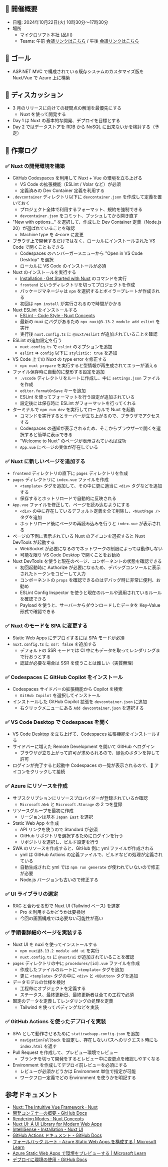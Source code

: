 ## 🚀 開催概要

- 日程: 2024年10月22日(火) 10時30分～17時30分
- 場所
  - マイクロソフト本社 (品川)
  - Teams: 午前 [会議リンクはこちら](https://teams.microsoft.com/l/meetup-join/19%3ameeting_NjAzMjFiYzctMTk5ZS00ZWZmLWJjYzEtOWU2ZWE0NzEzODRj%40thread.v2/0?context=%7b%22Tid%22%3a%2272f988bf-86f1-41af-91ab-2d7cd011db47%22%2c%22Oid%22%3a%2267f64f6a-9fe9-4603-bbfa-ce3ad1558762%22%7d) / 午後 [会議リンクはこちら](https://teams.microsoft.com/l/meetup-join/19%3ameeting_YzBhZGY4YWMtOWQ2Ni00ZTZiLTg5NjgtMmU3M2Y4Y2E1MTQz%40thread.v2/0?context=%7b%22Tid%22%3a%2272f988bf-86f1-41af-91ab-2d7cd011db47%22%2c%22Oid%22%3a%2267f64f6a-9fe9-4603-bbfa-ce3ad1558762%22%7d)

## 🎯️ ゴール

- ASP.NET MVC で構成されている既存システムのカスタマイズ版を Nuxt/Vue で Azure 上に構築

## 💭 ディスカッション

- 3 月のリリースに向けての疑問点の解消を最優先にする
  - Nuxt を使って開発する
- Day 1 は Nuxt の基本的な開発、デプロイを目標とする
- Day 2 ではデータストアを RDB から NoSQL に出来ないかを検討する（予定）

## 🔖 作業ログ

### ✅ Nuxt の開発環境を構築

- GitHub Codespaces を利用して Nuxt + Vue の環境を立ち上げる
  - VS Code の拡張機能（ESLint / Volar など）が必須
  - 定義済みの Dev Container 定義を利用する
- `.devcontainer` ディレクトリ以下に `devcontainer.json` を作成して定義を置いておく
  - プロジェクト全体で利用するフォーマット、規約を強制できる
  - `devcontainer.json` をコミット、プッシュしてから開き直す
- "New with options..." を選択して、作成した Dev Container 定義（Node.js 20）が選ばれていることを確認
  - Machine type を 4-core に変更
- ブラウザ上で開発するだけではなく、ローカルにインストールされた VS Code で開くこともできる
  - Codespaces のハンバーガーメニューから "Open in VS Code Desktop" を選択
  - ローカルに VS Code のインストールが必須
- Nuxt のインストールを実行する
  - [Installation · Get Started with Nuxt](https://nuxt.com/docs/getting-started/installation) のコマンドを実行
  - `frontend` というディレクトリを切ってプロジェクトを作成
  - パッケージマネージャは `npm` を選択するとボイラープレートが作成される
  - 初回は `npm install` が実行されるので時間がかかる
- Nuxt ESLint をインストールする
  - [ESLint - Code Style · Nuxt Concepts](https://nuxt.com/docs/guide/concepts/code-style#eslint)
  - 最新の nuxi にバグがあるため `npx nuxi@3.13.2 module add eslint` を実行
  - 実行後 `nuxt.config.ts` に `@nuxt/eslint` が追加されていることを確認
- ESLint の追加設定を行う
  - `nuxt.config.ts` で `eslint` のオプションを追加
  - `eslint` => `config` 以下に `stylistic: true` を追加
- VS Code 上での Nuxt の type error を修正する
  - `npx nuxt prepare` を実行すると型情報が再生成されてエラーが消える
- ファイル保存時に自動的に整形する設定を追加
  - `.vscode` ディレクトリをルートに作成し、中に `settings.json` ファイルを作成
  - `editor.formatOnSave` キーを追加
  - ESLint を使ってフォーマットを行う設定が追加されている
  - 設定後には保存時に ESLint がフォーマットを行ってくれる
- ターミナルで `npm run dev` を実行してローカルで Nuxt を起動
  - コマンドを実行するとサーバーが立ち上がるので、ブラウザでアクセスする
  - Codespaces の通知が表示されるため、そこからブラウザーで開くを選択すると簡単に表示できる
  - "Welcome to Nuxt" のページが表示されていれば成功
  - `App.vue` にページの実体が存在している

### ✅ Nuxt に新しいページを追加する

- `frontend` ディレクトリの直下に `pages` ディレクトリを作成
- `pages` ディレクトリに `index.vue` ファイルを作成
  - `<template>` タグを追加して、その中に更に適当に `<div>` タグなどを追加する
  - 保存するとホットリロードで自動的に反映される
- `App.vue` ファイルを修正して、ページを読み込むようにする
  - `<div>` の中に存在しているデフォルト定義を全て削除し、`<NuxtPage />` タグを追加
  - ホットリロード後にページの再読み込みを行うと `index.vue` が表示される
- ページの下側に表示されている Nuxt のアイコンを選択すると Nuxt DevTools が起動する
  - WebSocket が必要になるのでネットワークの制限によっては動作しない
  - 可能な限り VS Code Desktop で開くことをお勧め
- Nuxt DevTools を使うと現在のページ、コンポーネントの状態を確認できる
  - 初回起動時に Authorize が必要になるため、デバッグコンソールに表示されたトークンをコピーして入力
  - コンポーネントの `props` を確認できるのはデバッグ時に非常に便利、お勧め
  - ESLint Config Inspector を使うと現在のルールや適用されているルールを確認できる
  - Payload を使うと、サーバーからダウンロードしたデータを Key-Value 形式で確認できる

### ✅ Nuxt のモードを SPA に変更する

- Static Web Apps にデプロイするには SPA モードが必須
- `nuxt.config.ts` に `ssr: false` を追加する
  - デフォルトの SSR モードでは CI 中にもデータを取ってレンダリングまで行おうとする
  - 認証が必要な場合は SSR を使うことは難しい（実質無理）

### ✅ Codespaces に GitHub Copilot をインストール

- Codespaces サイドバーの拡張機能から Copilot を検索
  - `GitHub Copilot` を選択してインストール
- インストールした GitHub Copilot 拡張を `devcontainer.json` に追加
  - 右クリックメニューにある `Add devcontainer.json` を選択する

### ✅ VS Code Desktop で Codespaces を開く

- VS Code Desktop を立ち上げて、Codespaces 拡張機能をインストールする
- サイドバーに増えた Remote Development を開いて GitHub へログイン
  - ブラウザが立ち上がって許可が求められるので、緑色のボタンを押して許可
- ログインが完了すると起動中 Codespaces の一覧が表示されるので、🔌 アイコンをクリックして接続

### ✅ Azure にリソースを作成

- サブスクリプションにリソースプロバイダーが登録されているか確認
  - `Microsoft.Web` と `Microsoft.Storage` の 2 つを登録
- リソースグループを最初に作成
  - リージョンは基本 `Japan East` を選択
- Static Web App を作成
  - API リンクを使うので Standard が必須
  - GitHub リポジトリを選択するためにログインを行う
  - リポジトリを選択し、ビルド設定を行う
- SWA のリソースを作成すると、GitHub 側に yml ファイルが作成される
  - yml は GitHub Actions の定義ファイルで、ビルドなどの処理が定義されている
  - 自動生成された yml では `npm run generate` が使われていないので修正が必要
  - Node.js バージョンも古いので修正する

### ✅ UI ライブラリの選定

- RXC と合わせる形で Nuxt UI (Tailwind ベース) を選定
  - Pro を利用するかどうかは要検討
  - 今回の画面構成では必要ない可能性が高い

### ✅ 手順書詳細のページを実装する

- Nuxt UI を nuxi を使ってインストールする
  - `npm nuxi@3.13.2 module add ui` を実行
  - `nuxt.config.ts` に `@nuxt/ui` が追加されていることを確認
- `pages` ディレクトリの中に `procedures/[id].vue` ファイルを作成
  - 作成したファイルのルートに `<template>` タグを追加
  - 更に `<template>` タグの中に `<div>` と `<UButton>` タグを追加
- データモデルの仕様を検討
  - 工程毎にオブジェクトを定義する
  - ステータス、最終更新日、最終更新者は全ての工程で必須
- 固定のデータを定義してレンダリングの処理を定義
  - Tailwind を使ってパディングなどを実装

### ✅ GitHub Actions を使ったデプロイを実装

- SPA として動作させるために `staticwebapp.config.json` を追加
  - `navigationFallback` を設定し、存在しないパスへのリクエスト時にも `index.html` を返す
- Pull Request を作成して、プレビュー環境でレビュー
  - ブランチを切って開発をするとレビュー中に変更点を確認しやすくなる
- Environment を作成してデプロイ前レビューを必須にする
  - レビューが必須かどうかは Environment 単位で指定が可能
  - ワークフロー定義でどの Environment を使うかを明記する

## 参考ドキュメント

- [Nuxt: The Intuitive Vue Framework · Nuxt](https://nuxt.com/)
- [開発コンテナーの概要 - GitHub Docs](https://docs.github.com/ja/codespaces/setting-up-your-project-for-codespaces/adding-a-dev-container-configuration/introduction-to-dev-containers)
- [Rendering Modes · Nuxt Concepts](https://nuxt.com/docs/guide/concepts/rendering)
- [Nuxt UI: A UI Library for Modern Web Apps](https://ui.nuxt.com/)
- [IntelliSense - Installation - Nuxt UI](https://ui.nuxt.com/getting-started/installation#intellisense)
- [GitHub Actions ドキュメント - GitHub Docs](https://docs.github.com/ja/actions)
- [フォールバック ルート - Azure Static Web Apps を構成する | Microsoft Learn](https://learn.microsoft.com/ja-jp/azure/static-web-apps/configuration#fallback-routes)
- [Azure Static Web Apps で環境をプレビューする | Microsoft Learn](https://learn.microsoft.com/ja-jp/azure/static-web-apps/preview-environments)
- [デプロイに環境の使用 - GitHub Docs](https://docs.github.com/ja/actions/managing-workflow-runs-and-deployments/managing-deployments/managing-environments-for-deployment)
